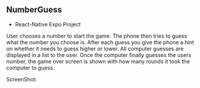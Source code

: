 ## NumberGuess

* React-Native Expo Project

User chooses a number to start the game. The phone then tries to guess what the number you choose is. After each guess you give the phone a hint on whether it needs to guess higher or lower. All computer guesses are displayed in a list to the user. Once the computer finally guesses the users number, the game over screen is shown with how many rounds it took the computer to guess.

ScreenShot: 